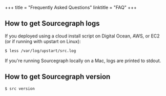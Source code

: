 +++
title = "Frequently Asked Questions"
linktitle = "FAQ"
+++

## How to get Sourcegraph logs

If you deployed using a cloud install script on Digital Ocean, AWS, or EC2
(or if running with upstart on Linux):

```bash
$ less /var/log/upstart/src.log
```

If you're running Sourcegraph locally on a Mac, logs are printed
to stdout.

## How to get Sourcegraph version

```bash
$ src version
```

